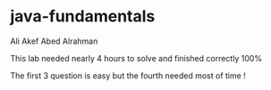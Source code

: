 # java-fundamentals

Ali Akef Abed Alrahman

This lab needed nearly 4 hours to solve and finished correctly 100%

The first 3 question is easy but the fourth needed most of time ! 


